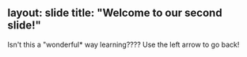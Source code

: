 layout: slide
title: "Welcome to our second slide!"
---

Isn't this a "wonderful* way learning????
Use the left arrow to go back!

